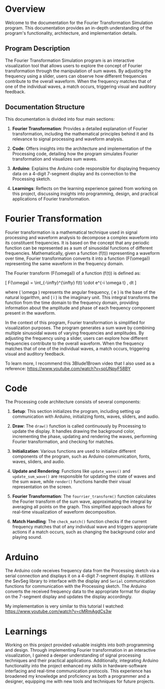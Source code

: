 # Overview

Welcome to the documentation for the Fourier Transformation Simulation program. This documentation provides an in-depth understanding of the program's functionality, architecture, and implementation details.

## Program Description

The Fourier Transformation Simulation program is an interactive visualization tool that allows users to explore the concept of Fourier transformation through the manipulation of sum waves. By adjusting the frequency using a slider, users can observe how different frequencies contribute to the overall waveform. When the frequency matches that of one of the individual waves, a match occurs, triggering visual and auditory feedback.

## Documentation Structure

This documentation is divided into four main sections:

1. **Fourier Transformation**: Provides a detailed explanation of Fourier transformation, including the mathematical principles behind it and its relevance to signal processing and waveform analysis.

2. **Code**: Offers insights into the architecture and implementation of the Processing code, detailing how the program simulates Fourier transformation and visualizes sum waves.

3. **Arduino**: Explains the Arduino code responsible for displaying frequency data on a 4-digit 7-segment display and its connection to the Processing sketch.

4. **Learnings**: Reflects on the learning experience gained from working on this project, discussing insights into programming, design, and practical applications of Fourier transformation.

# Fourier Transformation

Fourier transformation is a mathematical technique used in signal processing and waveform analysis to decompose a complex waveform into its constituent frequencies. It is based on the concept that any periodic function can be represented as a sum of sinusoidal functions of different frequencies. Mathematically, given a function \(f(t)\) representing a waveform over time, Fourier transformation converts it into a function \(F(\omega)\) representing the same waveform in the frequency domain. 

The Fourier transform \(F(\omega)\) of a function \(f(t)\) is defined as:

\[ F(\omega) = \int_{-\infty}^{\infty} f(t) \cdot e^{-i \omega t} \, dt \]

where \( \omega \) represents the angular frequency, \( e \) is the base of the natural logarithm, and \( i \) is the imaginary unit. This integral transforms the function from the time domain to the frequency domain, providing information about the amplitude and phase of each frequency component present in the waveform.

In the context of this program, Fourier transformation is simplified for visualization purposes. The program generates a sum wave by combining multiple sinusoidal waves of varying frequencies and amplitudes. By adjusting the frequency using a slider, users can explore how different frequencies contribute to the overall waveform. When the frequency matches that of one of the individual waves, a match occurs, triggering visual and auditory feedback.

To learn more, I recommend this 3Blude1Brown video that I also used as a reference: https://www.youtube.com/watch?v=spUNpyF58BY

# Code

The Processing code architecture consists of several components:

1. **Setup**: This section initializes the program, including setting up communication with Arduino, initializing fonts, waves, sliders, and audio.

2. **Draw**: The `draw()` function is called continuously by Processing to update the display. It handles drawing the background color, incrementing the phase, updating and rendering the waves, performing Fourier transformation, and checking for matches.

3. **Initialization**: Various functions are used to initialize different components of the program, such as Arduino communication, fonts, waves, sliders, and audio.

4. **Update and Rendering**: Functions like `update_waves()` and `update_sum_wave()` are responsible for updating the state of waves and the sum wave, while `render()` functions handle their visual representation on the screen.

5. **Fourier Transformation**: The `fourrier_transform()` function calculates the Fourier transform of the sum wave, approximating the integral by averaging all points on the graph. This simplified approach allows for real-time visualization of waveform decomposition.

6. **Match Handling**: The `check_match()` function checks if the current frequency matches that of any individual wave and triggers appropriate actions if a match occurs, such as changing the background color and playing sound.

# Arduino

The Arduino code receives frequency data from the Processing sketch via a serial connection and displays it on a 4-digit 7-segment display. It utilizes the SevSeg library to interface with the display and `Serial` communication functions for communication with the Processing sketch. The Arduino converts the received frequency data to the appropriate format for display on the 7-segment display and updates the display accordingly.

My implementation is very similar to this tutorial I watched: https://www.youtube.com/watch?v=cMRmAgdCs3w

# Learnings

Working on this project provided valuable insights into both programming and design. Through implementing Fourier transformation in an interactive visualization, I gained a deeper understanding of signal processing techniques and their practical applications. Additionally, integrating Arduino functionality into the project enhanced my skills in hardware-software interfacing and real-time communication protocols. This experience has broadened my knowledge and proficiency as both a programmer and a designer, equipping me with new tools and techniques for future projects.


